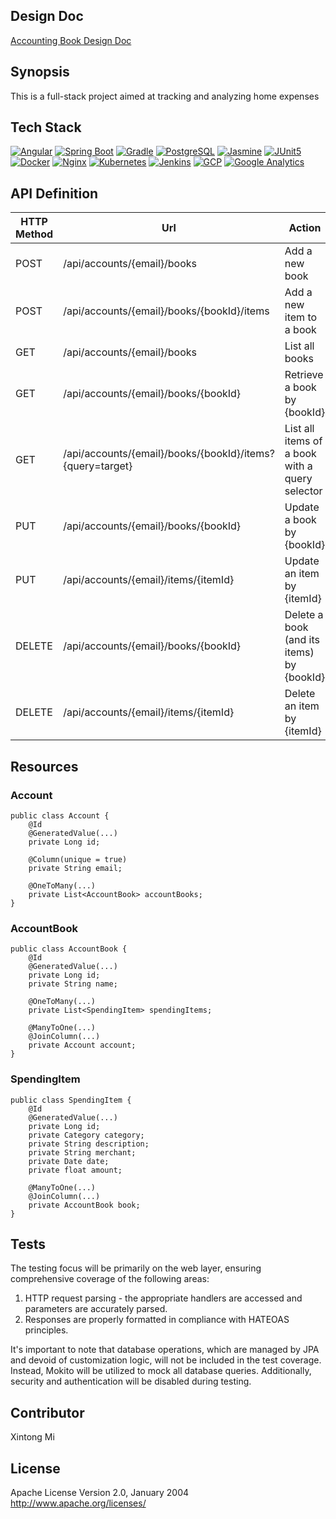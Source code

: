 ## Design Doc

[Accounting Book Design Doc](https://docs.google.com/document/d/1_9h_D7Xz8lVjI5VXVwvWmkhmUylFtJl3J_u8nBFuCyU/edit?usp=sharing)

## Synopsis

This is a full-stack project aimed at tracking and analyzing home expenses

## Tech Stack

[![Angular](https://img.shields.io/badge/Angular-DD0031.svg?style=for-the-badge&logo=Angular&logoColor=white)](https://angular.io/)
[![Spring Boot](https://img.shields.io/badge/Spring%20Boot-6DB33F.svg?style=for-the-badge&logo=Spring-Boot&logoColor=white)](https://spring.io/)
[![Gradle](https://img.shields.io/badge/Gradle-02303A.svg?style=for-the-badge&logo=Gradle&logoColor=white)](https://gradle.org/)
[![PostgreSQL](https://img.shields.io/badge/PostgreSQL-4169E1.svg?style=for-the-badge&logo=PostgreSQL&logoColor=white)](https://www.postgresql.org/)
[![Jasmine](https://img.shields.io/badge/Jasmine-8A4182.svg?style=for-the-badge&logo=Jasmine&logoColor=white)](https://jasmine.github.io/)
[![JUnit5](https://img.shields.io/badge/JUnit5-25A162.svg?style=for-the-badge&logo=JUnit5&logoColor=white)](https://junit.org/junit5/)
[![Docker](https://img.shields.io/badge/Docker-2496ED.svg?style=for-the-badge&logo=Docker&logoColor=white)](https://www.docker.com/)
[![Nginx](https://img.shields.io/badge/NGINX-009639.svg?style=for-the-badge&logo=NGINX&logoColor=white)](https://www.nginx.com/)
[![Kubernetes](https://img.shields.io/badge/Kubernetes-326CE5.svg?style=for-the-badge&logo=Kubernetes&logoColor=white)](https://kubernetes.io/)
[![Jenkins](https://img.shields.io/badge/Jenkins-D24939.svg?style=for-the-badge&logo=Jenkins&logoColor=white)](https://www.jenkins.io/)
[![GCP](https://img.shields.io/badge/Google%20Cloud-4285F4.svg?style=for-the-badge&logo=Google-Cloud&logoColor=white)](https://cloud.google.com/)
[![Google Analytics](https://img.shields.io/badge/Google%20Analytics-E37400.svg?style=for-the-badge&logo=Google-Analytics&logoColor=white)](https://analytics.google.com/)

## API Definition

|HTTP Method  |Url  |Action  |
|---|---|---|
|POST  |/api/accounts/{email}/books  |Add a new book  |
|POST  |/api/accounts/{email}/books/{bookId}/items  |Add a new item to a book  |
|GET  |/api/accounts/{email}/books|List all books  |
|GET  |/api/accounts/{email}/books/{bookId}  |Retrieve a book by {bookId}  |
|GET  |/api/accounts/{email}/books/{bookId}/items?{query=target}  |List all items of a book with a query selector  |
|PUT  |/api/accounts/{email}/books/{bookId}  |Update a book by {bookId}  |
|PUT  |/api/accounts/{email}/items/{itemId}  |Update an item by {itemId}  |
|DELETE  |/api/accounts/{email}/books/{bookId}  |Delete a book (and its items) by {bookId}  |
|DELETE  |/api/accounts/{email}/items/{itemId}  |Delete an item by {itemId}  |

## Resources

### Account

    public class Account {
        @Id
        @GeneratedValue(...) 
        private Long id;
        
        @Column(unique = true) 
        private String email;
        
        @OneToMany(...) 
        private List<AccountBook> accountBooks;
    }

### AccountBook

    public class AccountBook {
        @Id
        @GeneratedValue(...)
        private Long id; 
        private String name;
        
        @OneToMany(...) 
        private List<SpendingItem> spendingItems;
        
        @ManyToOne(...)        
        @JoinColumn(...)       
        private Account account;
    }


### SpendingItem

    public class SpendingItem {
        @Id
        @GeneratedValue(...)
        private Long id;
        private Category category;
        private String description;
        private String merchant;
        private Date date;
        private float amount;
        
        @ManyToOne(...)
        @JoinColumn(...)
        private AccountBook book;
    }

## Tests

The testing focus will be primarily on the web layer, ensuring comprehensive coverage of the following areas:

1. HTTP request parsing - the appropriate handlers are accessed and parameters are accurately parsed.
2. Responses are properly formatted in compliance with HATEOAS principles.

It's important to note that database operations, which are managed by JPA and devoid of customization logic, will not be included in the test coverage. Instead, Mokito will be utilized to mock all database queries. Additionally, security and authentication will be disabled during testing.

## Contributor

Xintong Mi

## License

Apache License
Version 2.0, January 2004
http://www.apache.org/licenses/
